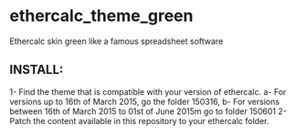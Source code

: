 # ethercalc_theme_green
Ethercalc skin green like a famous spreadsheet software

INSTALL:
--------
1- Find the theme that is compatible with your version of ethercalc. 
	a- For versions up to 16th of March 2015, go the folder 150316, 
	b- For versions between 16th of March 2015 to 01st of June 2015m go to folder 150601
2- Patch the content available in this repository to your ethercalc folder. 
